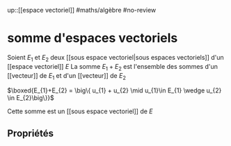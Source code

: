 up::[[espace vectoriel]]
#maths/algèbre #no-review 
# somme d'espaces vectoriels
Soient $E_{1}$ et $E_{2}$ deux [[sous espace vectoriel|sous espaces vectoriels]] d'un [[espace vectoriel]] $E$
La somme $E_{1}+E_{2}$ est l'ensemble des sommes d'un [[vecteur]] de $E_{1}$ et d'un [[vecteur]] de $E_2$

$\boxed{E_{1}+E_{2} = \big\{ u_{1} + u_{2} \mid u_{1}\in E_{1} \wedge u_{2} \in E_{2}\big\}}$

Cette somme est un [[sous espace vectoriel]] de $E$

## Propriétés

